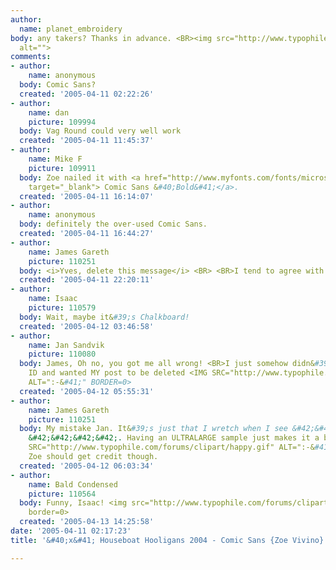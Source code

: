 ```yaml
---
author:
  name: planet_embroidery
body: any takers? Thanks in advance. <BR><img src="http://www.typophile.com/forums/messages/83/69341.jpg"
  alt="">
comments:
- author:
    name: anonymous
  body: Comic Sans?
  created: '2005-04-11 02:22:26'
- author:
    name: dan
    picture: 109994
  body: Vag Round could very well work
  created: '2005-04-11 11:45:37'
- author:
    name: Mike F
    picture: 109911
  body: Zoe nailed it with <a href="http://www.myfonts.com/fonts/microsoft/comic-sans/ms-bold/testdrive.html?s=Houseboatligan204&amp;p=48"
    target="_blank"> Comic Sans &#40;Bold&#41;</a>.
  created: '2005-04-11 16:14:07'
- author:
    name: anonymous
  body: definitely the over-used Comic Sans.
  created: '2005-04-11 16:44:27'
- author:
    name: James Gareth
    picture: 110251
  body: <i>Yves, delete this message</i> <BR> <BR>I tend to agree with Jan.
  created: '2005-04-11 22:20:11'
- author:
    name: Isaac
    picture: 110579
  body: Wait, maybe it&#39;s Chalkboard!
  created: '2005-04-12 03:46:58'
- author:
    name: Jan Sandvik
    picture: 110080
  body: James, Oh no, you got me all wrong! <BR>I just somehow didn&#39;t see Zoe&#39;s
    ID and wanted MY post to be deleted <IMG SRC="http://www.typophile.com/forums/clipart/happy.gif"
    ALT=":-&#41;" BORDER=0>
  created: '2005-04-12 05:55:31'
- author:
    name: James Gareth
    picture: 110251
  body: My mistake Jan. It&#39;s just that I wretch when I see &#42;&#42;&#42;&#42;&#42;
    &#42;&#42;&#42;&#42;. Having an ULTRALARGE sample just makes it a bit worse. <IMG
    SRC="http://www.typophile.com/forums/clipart/happy.gif" ALT=":-&#41;" BORDER=0>
    Zoe should get credit though.
  created: '2005-04-12 06:03:34'
- author:
    name: Bald Condensed
    picture: 110564
  body: Funny, Isaac! <img src="http://www.typophile.com/forums/clipart/bigsmile.gif"
    border=0>
  created: '2005-04-13 14:25:58'
date: '2005-04-11 02:17:23'
title: '&#40;x&#41; Houseboat Hooligans 2004 - Comic Sans {Zoe Vivino}'

---
```

